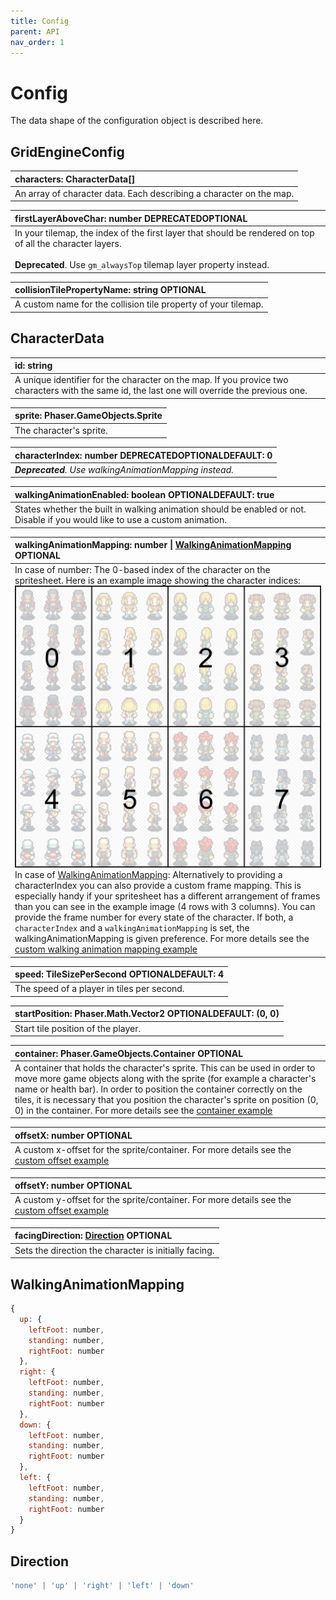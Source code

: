 ```yaml
---
title: Config
parent: API
nav_order: 1
---
```


# Config

The data shape of the configuration object is described here.



## GridEngineConfig

| characters: CharacterData[] |
|:-------------|
| An array of character data. Each describing a character on the map. |

| firstLayerAboveChar: number <span class="label label-red">DEPRECATED</span><span class="label label-green">OPTIONAL</span>
|:-------------|
| In your tilemap, the index of the first layer that should be rendered on top of all the character layers.<br /><br /> **Deprecated**. Use `gm_alwaysTop` tilemap layer property instead. |

| collisionTilePropertyName: string <span class="label label-green">OPTIONAL</span>
|:-------------|
| A custom name for the collision tile property of your tilemap. |

## CharacterData

| id: string |
|:-------------|
| A unique identifier for the character on the map. If you provice two characters with the same id, the last one will override the previous one. |


| sprite: Phaser.GameObjects.Sprite |
|:-------------|
| The character's sprite. |

| characterIndex: number <span class="label label-red">DEPRECATED</span><span class="label label-green">OPTIONAL</span><span class="label label-blue">DEFAULT: 0</span> |
|:-------------|
| _**Deprecated**. Use walkingAnimationMapping instead._ |

| walkingAnimationEnabled: boolean <span class="label label-green">OPTIONAL</span><span class="label label-blue">DEFAULT: true</span> |
|:-------------|
| States whether the built in walking animation should be enabled or not. Disable if you would like to use a custom animation. |


| walkingAnimationMapping: number \| [WalkingAnimationMapping](#walkinganimationmapping) <span class="label label-green">OPTIONAL</span> |
|:-------------|
| In case of number: The 0-based index of the character on the spritesheet. Here is an example image showing the character indices: <img src="../img/charIndex.png" alt="Example of a height shift."> In case of [WalkingAnimationMapping](#walkinganimationmapping): Alternatively to providing a characterIndex you can also provide a custom frame mapping. This is especially handy if your spritesheet has a different arrangement of frames than you can see in the example image (4 rows with 3 columns). You can provide the frame number for every state of the character. If both, a `characterIndex` and a `walkingAnimationMapping` is set, the walkingAnimationMapping is given preference. For more details see the [custom walking animation mapping example](../examples/-properties) |


| speed: TileSizePerSecond <span class="label label-green">OPTIONAL</span><span class="label label-blue">DEFAULT: 4</span> |
|:-------------|
| The speed of a player in tiles per second. |

| startPosition: Phaser.Math.Vector2 <span class="label label-green">OPTIONAL</span><span class="label label-blue">DEFAULT: (0, 0)</span> |
|:-------------|
| Start tile position of the player. |

| container: Phaser.GameObjects.Container <span class="label label-green">OPTIONAL</span> |
|:-------------|
| A container that holds the character's sprite. This can be used in order to move more game objects along with the sprite (for example a character's name or health bar). In order to position the container correctly on the tiles, it is necessary that you position the character's sprite on position (0, 0) in the container. For more details see the [container example](../examples/phaser-container) |

| offsetX: number <span class="label label-green">OPTIONAL</span> |
|:-------------|
| A custom x-offset for the sprite/container. For more details see the [custom offset example](../examples/custom-offset) |

| offsetY: number <span class="label label-green">OPTIONAL</span> |
|:-------------|
| A custom y-offset for the sprite/container. For more details see the [custom offset example](../examples/custom-offset) |

| facingDirection: [Direction](#direction) <span class="label label-green">OPTIONAL</span>|
|:-------------|
| Sets the direction the character is initially facing. |

## WalkingAnimationMapping

```js
{
  up: {
    leftFoot: number,
    standing: number,
    rightFoot: number
  },
  right: {
    leftFoot: number,
    standing: number,
    rightFoot: number
  },
  down: {
    leftFoot: number,
    standing: number,
    rightFoot: number
  },
  left: {
    leftFoot: number,
    standing: number,
    rightFoot: number
  }
}
```

## Direction

```js
'none' | 'up' | 'right' | 'left' | 'down'
```

